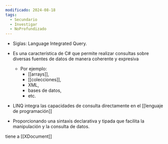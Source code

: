 ```yaml
---
modificado: 2024-08-18
tags:
  - Secundario
  - Investigar
  - NoProfundizado
---
```

+ Siglas: Language Integrated Query.
 
+ Es una característica de C# que permite realizar consultas sobre diversas fuentes de datos de manera coherente y expresiva

	+ Por ejemplo:
		+ [[arrays]], 
		+ [[colecciones]], 
		+ XML, 
		+ bases de datos,
		+ etc.
		
+ LINQ integra las capacidades de consulta directamente en el [[lenguaje de programación]]

+ Proporcionando una sintaxis declarativa y tipada que facilita la manipulación y la consulta de datos.


tiene a [[XDocument]]

